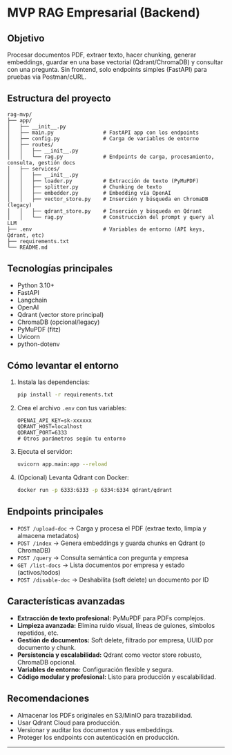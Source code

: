 # MVP RAG Empresarial (Backend)

## Objetivo
Procesar documentos PDF, extraer texto, hacer chunking, generar embeddings, guardar en una base vectorial (Qdrant/ChromaDB) y consultar con una pregunta. Sin frontend, solo endpoints simples (FastAPI) para pruebas vía Postman/cURL.

## Estructura del proyecto

```
rag-mvp/
├── app/
│   ├── __init__.py
│   ├── main.py                # FastAPI app con los endpoints
│   ├── config.py              # Carga de variables de entorno
│   ├── routes/
│   │   ├── __init__.py
│   │   └── rag.py             # Endpoints de carga, procesamiento, consulta, gestión docs
│   ├── services/
│   │   ├── __init__.py
│   │   ├── loader.py          # Extracción de texto (PyMuPDF)
│   │   ├── splitter.py        # Chunking de texto
│   │   ├── embedder.py        # Embedding vía OpenAI
│   │   ├── vector_store.py    # Inserción y búsqueda en ChromaDB (legacy)
│   │   ├── qdrant_store.py    # Inserción y búsqueda en Qdrant
│   │   └── rag.py             # Construcción del prompt y query al LLM
├── .env                       # Variables de entorno (API keys, Qdrant, etc)
├── requirements.txt
└── README.md
```

## Tecnologías principales
- Python 3.10+
- FastAPI
- Langchain
- OpenAI
- Qdrant (vector store principal)
- ChromaDB (opcional/legacy)
- PyMuPDF (fitz)
- Uvicorn
- python-dotenv

## Cómo levantar el entorno

1. Instala las dependencias:
   ```bash
   pip install -r requirements.txt
   ```
2. Crea el archivo `.env` con tus variables:
   ```env
   OPENAI_API_KEY=sk-xxxxxx
   QDRANT_HOST=localhost
   QDRANT_PORT=6333
   # Otros parámetros según tu entorno
   ```
3. Ejecuta el servidor:
   ```bash
   uvicorn app.main:app --reload
   ```
4. (Opcional) Levanta Qdrant con Docker:
   ```bash
   docker run -p 6333:6333 -p 6334:6334 qdrant/qdrant
   ```

## Endpoints principales
- `POST /upload-doc` → Carga y procesa el PDF (extrae texto, limpia y almacena metadatos)
- `POST /index` → Genera embeddings y guarda chunks en Qdrant (o ChromaDB)
- `POST /query` → Consulta semántica con pregunta y empresa
- `GET /list-docs` → Lista documentos por empresa y estado (activos/todos)
- `POST /disable-doc` → Deshabilita (soft delete) un documento por ID

## Características avanzadas
- **Extracción de texto profesional:** PyMuPDF para PDFs complejos.
- **Limpieza avanzada:** Elimina ruido visual, líneas de guiones, símbolos repetidos, etc.
- **Gestión de documentos:** Soft delete, filtrado por empresa, UUID por documento y chunk.
- **Persistencia y escalabilidad:** Qdrant como vector store robusto, ChromaDB opcional.
- **Variables de entorno:** Configuración flexible y segura.
- **Código modular y profesional:** Listo para producción y escalabilidad.

## Recomendaciones
- Almacenar los PDFs originales en S3/MinIO para trazabilidad.
- Usar Qdrant Cloud para producción.
- Versionar y auditar los documentos y sus embeddings.
- Proteger los endpoints con autenticación en producción.

--- 